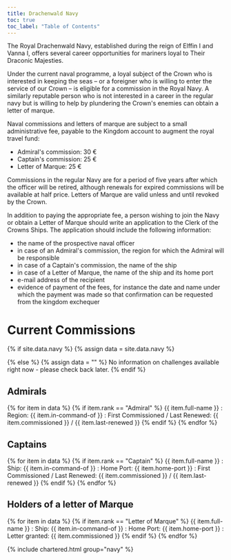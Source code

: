 ```yaml
---
title: Drachenwald Navy
toc: true
toc_label: "Table of Contents"
---
```


The Royal Drachenwald Navy, established during the reign of Elffin I and Vanna I, offers several career opportunities for mariners loyal to Their Draconic Majesties.

Under the current naval programme, a loyal subject of the Crown who is interested in keeping the seas – or a foreigner who is willing to enter the service of our Crown – is eligible for a commission in the Royal Navy. A similarly reputable person who is not interested in a career in the regular navy but is willing to help by plundering the Crown's enemies can obtain a letter of marque.

Naval commissions and letters of marque are subject to a small administrative fee, payable to the Kingdom account to augment the royal travel fund:

* Admiral's commission: 30 €
* Captain's commission: 25 €
* Letter of Marque: 25 €

Commissions in the regular Navy are for a period of five years after which the officer will be retired, although renewals for expired commissions will be available at half price. Letters of Marque are valid unless and until revoked by the Crown.

In addition to paying the appropriate fee, a person wishing to join the Navy or obtain a Letter of Marque should write an application to the Clerk of the Crowns Ships. The application should include the following information:

* the name of the prospective naval officer
* in case of an Admiral's commission, the region for which the Admiral will be responsible
* in case of a Captain's commission, the name of the ship
*  in case of a Letter of Marque, the name of the ship and its home port
* e-mail address of the recipient
* evidence of payment of the fees, for instance the date and name under which the payment was made so that confirmation can be requested from the kingdom exchequer

# Current Commissions

{% if site.data.navy %}
  {% assign data = site.data.navy %}
  
{% else %}
  {% assign data = "" %}
  No information on challenges available right now - please check back later.
{% endif %}

## Admirals
{% for item in data %}
{% if item.rank == "Admiral" %}
{{ item.full-name }}
: Region: {{ item.in-command-of }}
: First Commissioned / Last Renewed: {{ item.commissioned }} / {{ item.last-renewed }}
{% endif %}
{% endfor %}

## Captains
{% for item in data %}
{% if item.rank == "Captain" %}
{{ item.full-name }}
: Ship: {{ item.in-command-of }}
: Home Port: {{ item.home-port }}
: First Commissioned / Last Renewed: {{ item.commissioned }} / {{ item.last-renewed }}
{% endif %}
{% endfor %}
 
## Holders of a letter of Marque
{% for item in data %}
{% if item.rank == "Letter of Marque" %}
{{ item.full-name }}
: Ship: {{ item.in-command-of }}
: Home Port: {{ item.home-port }}
: Letter granted: {{ item.commissioned }}
{% endif %}
{% endfor %}
 

{% include chartered.html group="navy" %}

